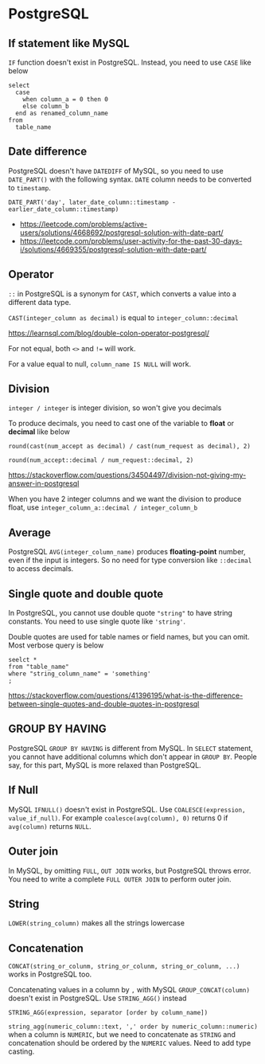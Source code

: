 # PostgreSQL

## If statement like MySQL

`IF` function doesn't exist in PostgreSQL. Instead, you need to use `CASE` like below

```
select
  case 
    when column_a = 0 then 0
    else column_b
  end as renamed_column_name
from
  table_name
```

## Date difference

PostgreSQL doesn't have `DATEDIFF` of MySQL, so you need to use `DATE_PART()` with the following syntax. `DATE` column 
needs to be converted to `timestamp`.
```
DATE_PART('day', later_date_column::timestamp - earlier_date_column::timestamp)
```

- https://leetcode.com/problems/active-users/solutions/4668692/postgresql-solution-with-date-part/
- https://leetcode.com/problems/user-activity-for-the-past-30-days-i/solutions/4669355/postgresql-solution-with-date-part/

## Operator

`::` in PostgreSQL is a synonym for `CAST`, which converts a value into a different data type.

`CAST(integer_column as decimal)` is equal to `integer_column::decimal`

https://learnsql.com/blog/double-colon-operator-postgresql/

For not equal, both `<>` and `!=` will work.

For a value equal to null, `column_name IS NULL` will work.

## Division

`integer / integer` is integer division, so won't give you decimals

To produce decimals, you need to cast one of the variable to **float** or **decimal** like below

```
round(cast(num_accept as decimal) / cast(num_request as decimal), 2)

round(num_accept::decimal / num_request::decimal, 2)
```

https://stackoverflow.com/questions/34504497/division-not-giving-my-answer-in-postgresql

When you have 2 integer columns and we want the division to produce float, use `integer_column_a::decimal / integer_column_b`

## Average

PostgreSQL `AVG(integer_column_name)` produces **floating-point** number, even if the input is integers. So no need for 
type conversion like `::decimal` to access decimals.

## Single quote and double quote

In PostgreSQL, you cannot use double quote `"string"` to have string constants. You need to use single quote like 
`'string'`. 

Double quotes are used for table names or field names, but you can omit. Most verbose query is below

```
seelct * 
from "table_name" 
where "string_column_name" = 'something'
;
```

https://stackoverflow.com/questions/41396195/what-is-the-difference-between-single-quotes-and-double-quotes-in-postgresql

## GROUP BY HAVING

PostgreSQL `GROUP BY HAVING` is different from MySQL. In `SELECT` statement, you cannot have additional columns which 
don't appear in `GROUP BY`. People say, for this part, MySQL is more relaxed than PostgreSQL.

## If Null

MySQL `IFNULL()` doesn't exist in PostgreSQL. Use `COALESCE(expression, value_if_null)`. 
For example `coalesce(avg(column), 0)` returns 0 if `avg(column)` returns `NULL`.

## Outer join

In MySQL, by omitting `FULL`, `OUT JOIN` works, but PostgreSQL throws error. You need to write a complete `FULL OUTER JOIN` 
to perform outer join.

## String

`LOWER(string_column)` makes all the strings lowercase

## Concatenation

`CONCAT(string_or_colunm, string_or_colunm, string_or_colunm, ...)` works in PostgreSQL too.

Concatenating values in a column by `,` with MySQL `GROUP_CONCAT(column)` doesn't exist in PostgreSQL. Use `STRING_AGG()` instead

`STRING_AGG(expression, separator [order by column_name])`

`string_agg(numeric_column::text, ',' order by numeric_column::numeric)` when a column is `NUMERIC`, but we need to 
concatenate as `STRING` and concatenation should be ordered by the `NUMERIC` values. Need to add type casting.


